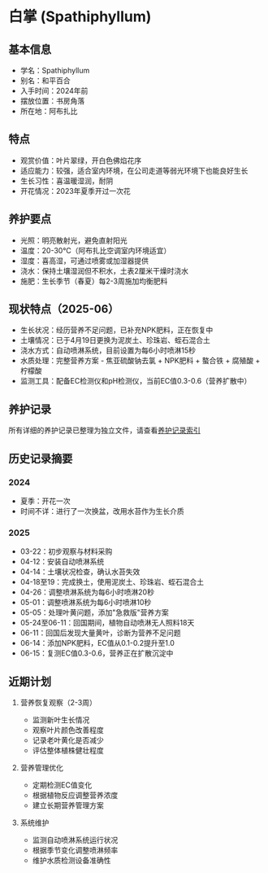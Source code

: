 # 白掌 (Spathiphyllum)

## 基本信息
- 学名：Spathiphyllum
- 别名：和平百合
- 入手时间：2024年前
- 摆放位置：书房角落
- 所在地：阿布扎比

## 特点
- 观赏价值：叶片翠绿，开白色佛焰花序
- 适应能力：较强，适合室内环境，在公司走道等弱光环境下也能良好生长
- 生长习性：喜温暖湿润，耐阴
- 开花情况：2023年夏季开过一次花

## 养护要点
- 光照：明亮散射光，避免直射阳光
- 温度：20-30°C（阿布扎比空调室内环境适宜）
- 湿度：喜高湿，可通过喷雾或加湿器提供
- 浇水：保持土壤湿润但不积水，土表2厘米干燥时浇水
- 施肥：生长季节（春夏）每2-3周施加均衡肥料

## 现状特点（2025-06）
- 生长状况：经历营养不足问题，已补充NPK肥料，正在恢复中
- 土壤情况：已于4月19日更换为泥炭土、珍珠岩、蛭石混合土
- 浇水方式：自动喷淋系统，目前设置为每6小时喷淋15秒
- 水质处理：完整营养方案 - 焦亚硫酸钠去氯 + NPK肥料 + 螯合铁 + 腐殖酸 + 柠檬酸
- 监测工具：配备EC检测仪和pH检测仪，当前EC值0.3-0.6（营养扩散中）

## 养护记录
所有详细的养护记录已整理为独立文件，请查看[养护记录索引](养护记录索引.md)

## 历史记录摘要
### 2024
- 夏季：开花一次
- 时间不详：进行了一次换盆，改用水苔作为生长介质

### 2025
- 03-22：初步观察与材料采购
- 04-12：安装自动喷淋系统
- 04-14：土壤状况检查，确认水苔失效
- 04-18至19：完成换土，使用泥炭土、珍珠岩、蛭石混合土
- 04-26：调整喷淋系统为每6小时喷淋20秒
- 05-01：调整喷淋系统为每6小时喷淋10秒
- 05-05：处理叶黄问题，添加"急救版"营养方案
- 05-24至06-11：回国期间，植物自动喷淋无人照料18天
- 06-11：回国后发现大量黄叶，诊断为营养不足问题
- 06-14：添加NPK肥料，EC值从0.1-0.2提升至1.0
- 06-15：复测EC值0.3-0.6，营养正在扩散沉淀中

## 近期计划
1. 营养恢复观察（2-3周）
   - 监测新叶生长情况
   - 观察叶片颜色改善程度
   - 记录老叶黄化是否减少
   - 评估整体植株健壮程度

2. 营养管理优化
   - 定期检测EC值变化
   - 根据植物反应调整营养浓度
   - 建立长期营养管理方案

3. 系统维护
   - 监测自动喷淋系统运行状况
   - 根据季节变化调整喷淋频率
   - 维护水质检测设备准确性